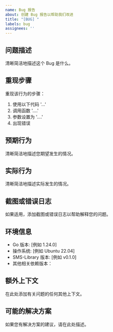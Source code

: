 ```yaml
---
name: Bug 报告
about: 创建 Bug 报告以帮助我们改进
title: "[BUG] "
labels: bug
assignees: ''
---
```


## 问题描述

清晰简洁地描述这个 Bug 是什么。

## 重现步骤

重现该行为的步骤：

1. 使用以下代码 '...'
2. 调用函数 '....'
3. 参数设置为 '....'
4. 出现错误

## 预期行为

清晰简洁地描述您期望发生的情况。

## 实际行为

清晰简洁地描述实际发生的情况。

## 截图或错误日志

如果适用，添加截图或错误日志以帮助解释您的问题。

## 环境信息

- Go 版本: [例如 1.24.0]
- 操作系统: [例如 Ubuntu 22.04]
- SMS-Library 版本: [例如 v0.1.0]
- 其他相关依赖版本：

## 额外上下文

在此处添加有关问题的任何其他上下文。

## 可能的解决方案

如果您有解决方案的建议，请在此处描述。
